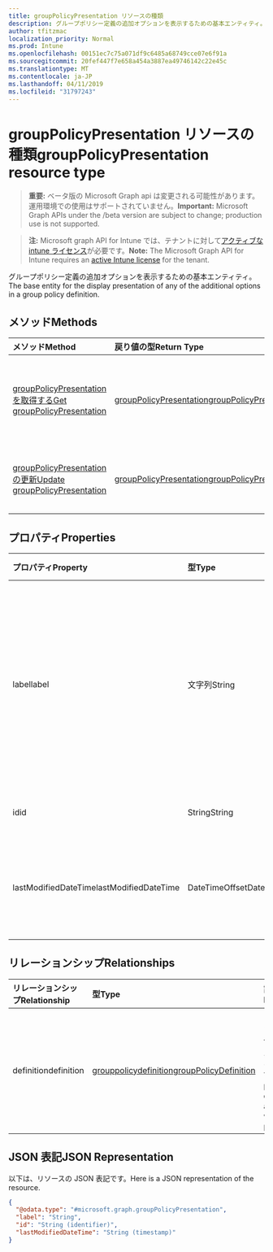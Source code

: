 ```yaml
---
title: groupPolicyPresentation リソースの種類
description: グループポリシー定義の追加オプションを表示するための基本エンティティ。
author: tfitzmac
localization_priority: Normal
ms.prod: Intune
ms.openlocfilehash: 00151ec7c75a071df9c6485a68749cce07e6f91a
ms.sourcegitcommit: 20fef447f7e658a454a3887ea49746142c22e45c
ms.translationtype: MT
ms.contentlocale: ja-JP
ms.lasthandoff: 04/11/2019
ms.locfileid: "31797243"
---
```

# <a name="grouppolicypresentation-resource-type"></a><span data-ttu-id="a7908-103">groupPolicyPresentation リソースの種類</span><span class="sxs-lookup"><span data-stu-id="a7908-103">groupPolicyPresentation resource type</span></span>

> <span data-ttu-id="a7908-104">**重要:** ベータ版の Microsoft Graph api は変更される可能性があります。運用環境での使用はサポートされていません。</span><span class="sxs-lookup"><span data-stu-id="a7908-104">**Important:** Microsoft Graph APIs under the /beta version are subject to change; production use is not supported.</span></span>

> <span data-ttu-id="a7908-105">**注:** Microsoft graph API for Intune では、テナントに対して[アクティブな intune ライセンス](https://go.microsoft.com/fwlink/?linkid=839381)が必要です。</span><span class="sxs-lookup"><span data-stu-id="a7908-105">**Note:** The Microsoft Graph API for Intune requires an [active Intune license](https://go.microsoft.com/fwlink/?linkid=839381) for the tenant.</span></span>

<span data-ttu-id="a7908-106">グループポリシー定義の追加オプションを表示するための基本エンティティ。</span><span class="sxs-lookup"><span data-stu-id="a7908-106">The base entity for the display presentation of any of the additional options in a group policy definition.</span></span>

## <a name="methods"></a><span data-ttu-id="a7908-107">メソッド</span><span class="sxs-lookup"><span data-stu-id="a7908-107">Methods</span></span>
|<span data-ttu-id="a7908-108">メソッド</span><span class="sxs-lookup"><span data-stu-id="a7908-108">Method</span></span>|<span data-ttu-id="a7908-109">戻り値の型</span><span class="sxs-lookup"><span data-stu-id="a7908-109">Return Type</span></span>|<span data-ttu-id="a7908-110">説明</span><span class="sxs-lookup"><span data-stu-id="a7908-110">Description</span></span>|
|:---|:---|:---|
|[<span data-ttu-id="a7908-111">groupPolicyPresentation を取得する</span><span class="sxs-lookup"><span data-stu-id="a7908-111">Get groupPolicyPresentation</span></span>](../api/intune-grouppolicy-grouppolicypresentation-get.md)|[<span data-ttu-id="a7908-112">groupPolicyPresentation</span><span class="sxs-lookup"><span data-stu-id="a7908-112">groupPolicyPresentation</span></span>](../resources/intune-grouppolicy-grouppolicypresentation.md)|<span data-ttu-id="a7908-113">[groupPolicyPresentation](../resources/intune-grouppolicy-grouppolicypresentation.md)オブジェクトのプロパティとリレーションシップを読み取ります。</span><span class="sxs-lookup"><span data-stu-id="a7908-113">Read properties and relationships of the [groupPolicyPresentation](../resources/intune-grouppolicy-grouppolicypresentation.md) object.</span></span>|
|[<span data-ttu-id="a7908-114">groupPolicyPresentation の更新</span><span class="sxs-lookup"><span data-stu-id="a7908-114">Update groupPolicyPresentation</span></span>](../api/intune-grouppolicy-grouppolicypresentation-update.md)|[<span data-ttu-id="a7908-115">groupPolicyPresentation</span><span class="sxs-lookup"><span data-stu-id="a7908-115">groupPolicyPresentation</span></span>](../resources/intune-grouppolicy-grouppolicypresentation.md)|<span data-ttu-id="a7908-116">[groupPolicyPresentation](../resources/intune-grouppolicy-grouppolicypresentation.md)オブジェクトのプロパティを更新します。</span><span class="sxs-lookup"><span data-stu-id="a7908-116">Update the properties of a [groupPolicyPresentation](../resources/intune-grouppolicy-grouppolicypresentation.md) object.</span></span>|

## <a name="properties"></a><span data-ttu-id="a7908-117">プロパティ</span><span class="sxs-lookup"><span data-stu-id="a7908-117">Properties</span></span>
|<span data-ttu-id="a7908-118">プロパティ</span><span class="sxs-lookup"><span data-stu-id="a7908-118">Property</span></span>|<span data-ttu-id="a7908-119">型</span><span class="sxs-lookup"><span data-stu-id="a7908-119">Type</span></span>|<span data-ttu-id="a7908-120">説明</span><span class="sxs-lookup"><span data-stu-id="a7908-120">Description</span></span>|
|:---|:---|:---|
|<span data-ttu-id="a7908-121">label</span><span class="sxs-lookup"><span data-stu-id="a7908-121">label</span></span>|<span data-ttu-id="a7908-122">文字列</span><span class="sxs-lookup"><span data-stu-id="a7908-122">String</span></span>|<span data-ttu-id="a7908-123">任意のプレゼンテーションエンティティのローカライズされたテキストラベル。</span><span class="sxs-lookup"><span data-stu-id="a7908-123">Localized text label for any presentation entity.</span></span> <span data-ttu-id="a7908-124">既定値は空白です。</span><span class="sxs-lookup"><span data-stu-id="a7908-124">The default value is empty.</span></span>|
|<span data-ttu-id="a7908-125">id</span><span class="sxs-lookup"><span data-stu-id="a7908-125">id</span></span>|<span data-ttu-id="a7908-126">String</span><span class="sxs-lookup"><span data-stu-id="a7908-126">String</span></span>|<span data-ttu-id="a7908-127">エンティティのキー。</span><span class="sxs-lookup"><span data-stu-id="a7908-127">Key of the entity.</span></span>|
|<span data-ttu-id="a7908-128">lastModifiedDateTime</span><span class="sxs-lookup"><span data-stu-id="a7908-128">lastModifiedDateTime</span></span>|<span data-ttu-id="a7908-129">DateTimeOffset</span><span class="sxs-lookup"><span data-stu-id="a7908-129">DateTimeOffset</span></span>|<span data-ttu-id="a7908-130">エンティティが最後に変更された日付と時刻。</span><span class="sxs-lookup"><span data-stu-id="a7908-130">The date and time the entity was last modified.</span></span>|

## <a name="relationships"></a><span data-ttu-id="a7908-131">リレーションシップ</span><span class="sxs-lookup"><span data-stu-id="a7908-131">Relationships</span></span>
|<span data-ttu-id="a7908-132">リレーションシップ</span><span class="sxs-lookup"><span data-stu-id="a7908-132">Relationship</span></span>|<span data-ttu-id="a7908-133">型</span><span class="sxs-lookup"><span data-stu-id="a7908-133">Type</span></span>|<span data-ttu-id="a7908-134">説明</span><span class="sxs-lookup"><span data-stu-id="a7908-134">Description</span></span>|
|:---|:---|:---|
|<span data-ttu-id="a7908-135">definition</span><span class="sxs-lookup"><span data-stu-id="a7908-135">definition</span></span>|[<span data-ttu-id="a7908-136">grouppolicydefinition</span><span class="sxs-lookup"><span data-stu-id="a7908-136">groupPolicyDefinition</span></span>](../resources/intune-grouppolicy-grouppolicydefinition.md)|<span data-ttu-id="a7908-137">プレゼンテーションに関連付けられたグループポリシーの定義。</span><span class="sxs-lookup"><span data-stu-id="a7908-137">The group policy definition associated with the presentation.</span></span>|

## <a name="json-representation"></a><span data-ttu-id="a7908-138">JSON 表記</span><span class="sxs-lookup"><span data-stu-id="a7908-138">JSON Representation</span></span>
<span data-ttu-id="a7908-139">以下は、リソースの JSON 表記です。</span><span class="sxs-lookup"><span data-stu-id="a7908-139">Here is a JSON representation of the resource.</span></span>
<!-- {
  "blockType": "resource",
  "keyProperty": "id",
  "@odata.type": "microsoft.graph.groupPolicyPresentation"
}
-->
``` json
{
  "@odata.type": "#microsoft.graph.groupPolicyPresentation",
  "label": "String",
  "id": "String (identifier)",
  "lastModifiedDateTime": "String (timestamp)"
}
```





